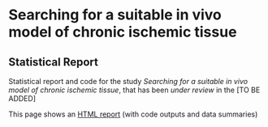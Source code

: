 
# Searching for a suitable in vivo model of chronic ischemic tissue

## Statistical Report

Statistical report and code for the study *Searching for a suitable in vivo model of chronic ischemic tissue*, that has been *under review* in the [TO BE ADDED]


This page shows an [HTML report](https://filip-tichanek.github.io/wound_pig) (with code outputs and data summaries) 
<!--  as well as [raw R code](./190_code_final.qmd)

To explore the report, see https://filip-tichanek.github.io/wound_pig/


## Citation 

When utilizing this code for your research, please cite the original publication as follows:
> TO BE ADDED

<!--  BibTeX entry is provided in [CITATION.bib](./CITATION.bib).


### Authors and affiliations 

Veronika Lovasova<sup>1,2</sup>, Robert Bem<sup>3</sup>, Jaroslav Chlupac<sup>1,5</sup>, Michal Dubsky<sup>3,4</sup>, Jitka Husakova<sup>3,4</sup>, Andrea Nemcova<sup>3</sup>, Ludek Voska<sup>5</sup>, Zuzana Simunkova<sup>6</sup>, Jan Mares<sup>7</sup>, Filip Tichanek<sup>7</sup>, Jiri Fronek<sup>1,4,8</sup>

<sup>1</sup>Transplant Surgery Department, Institute for Clinical and Experimental Medicine, Prague, Czech Republic. 
<sup>2</sup>Second Faculty of Medicine, Charles University, Prague, Czech Republic. 
<sup>3</sup>Diabetic Center, Institute for Clinical and Experimental Medicine, Prague, Czech Republic. 
<sup>4</sup>First Faculty of Medicine, Charles University, Prague, Czech Republic. 
<sup>5</sup>Clinical and Transplant Pathology Centre, Institute for Clinical and Experimental Medicine, Prague, Czech Republic.
<sup>6</sup>Experimental Medicine Centre, Institute for Clinical and Experimental Medicine, Prague, Czech Republic.
<sup>7</sup>Department of Data Science, Institute for Clinical and Experimental Medicine, IKEM, Prague, Czech Republic.
<sup>8</sup>Department of Anatomy, Second Faculty of Medicine, Charles University, Prague, Czech Republic.

